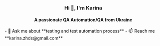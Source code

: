 <h3 align="center">Hi 👋, I'm Karina</h1>
<h4 align="center">A passionate QA Automation/QA from Ukraine</h3>
- 💬 Ask me about **testing and test automation process**
- 📫 Reach me **karina.zhds@gmail.com**
<h4 align="center">
<!--
**karusya/karusya** is a ✨ _special_ ✨ repository because its `README.md` (this file) appears on your GitHub profile.

Here are some ideas to get you started:

- 🔭 I’m currently working on ...
- 🌱 I’m currently learning ...
- 👯 I’m looking to collaborate on ...
- 🤔 I’m looking for help with ...
- 💬 Ask me about ...
- 📫 How to reach me: ...
- 😄 Pronouns: ...
- ⚡ Fun fact: ...
-->
